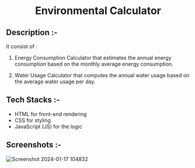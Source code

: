 # <p align="center">Environmental Calculator</p>

## Description :-

It consist of :

1. Energy Consumption Calculator that estimates the annual energy consumption based on the monthly average energy consumption.

2. Water Usage Calculator that computes the annual water usage based on the average water usage per day.

## Tech Stacks :-

- HTML for front-end rendering
- CSS for styling 
- JavaScript (JS) for the logic

## Screenshots :-

![Screenshot 2024-01-17 104832](https://github.com/Rakesh9100/CalcDiverse/assets/141642724/37baf670-001c-4674-9ee5-d51ce81a6f06)